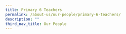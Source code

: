 ```yaml
---
title: Primary 6 Teachers
permalink: /about-us/our-people/primary-6-teachers/
description: ""
third_nav_title: Our People
---
```


